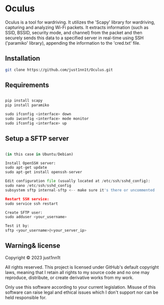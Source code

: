 # Oculus

Oculus is a tool for wardriving. It utilizes the 'Scapy' library for wardriving, capturing and analyzing Wi-Fi packets. It extracts information (such as SSID, BSSID, security mode, and channel) from the packet and then securely sends this data to a specified server in real-time using SSH ('paramiko' library), appending the information to the 'cred.txt' file.

## Installation

```bash
git clone https://github.com/just1nn1t/Oculus.git
```

## Requirements

```python

pip install scapy
pip install paramiko

sudo ifconfig <interface> down
sudo iwconfig <interface> mode monitor
sudo ifconfig <interface> up

```

## Setup a SFTP server

```python

(in this case in Ubuntu/Debian)

Install OpenSSH server:
sudo apt-get update
sudo apt-get install openssh-server

Edit configuration file (usually located at /etc/ssh/sshd_config):
sudo nano /etc/ssh/sshd_config
subsystem sftp internal-sftp <-- make sure it's there or uncommented

Restart SSH service:
sudo service ssh restart

Create SFTP user:
sudo adduser <your_username>

Test it by:
sftp <your_username>@<your_server_ip>

```

## Warning& license
Copyright © 2023 just1nn1t

All rights reserved. This project is licensed under GitHub's default copyright laws, meaning that I retain all rights to my source code and no one may reproduce, distribute, or create derivative works from my work.

Only use this software according to your current legislation. Misuse of this software can raise legal and ethical issues which I don't support nor can be held responsible for.
